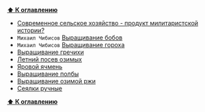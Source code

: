 **[⬆ К оглавлению](../../HOME.md#разделы)**

  - [Современное сельское хозяйство - продукт милитаристской истории?](./sel-hoz-voen-hoz.md)
  - `Михаил Чибисов` [Выращивание бобов](./vyraschivanie-bobov.md)
  - `Михаил Чибисов` [Выращивание гороха](./vyraschivanie-goroha.md)
  - [Выращивание гречихи](https://vk.com/wall-183099234_359)
  - [Летний посев озимых](https://vk.com/wall-183099234_667)
  - [Яровой ячмень](https://vk.com/wall-183099234_528)
  - [Выращивание полбы](https://vk.com/wall-183099234_464)
  - [Выращивание озимой ржи](https://vk.com/wall-183099234_375)
  - [Сеялки ручные](https://vk.com/wall-183099234_535)

**[⬆ К оглавлению](../../HOME.md#разделы)**